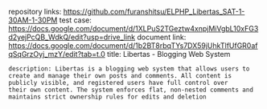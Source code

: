 repository links: https://github.com/furanshitsu/ELPHP_Libertas_SAT-1-30AM-1-30PM
test case: https://docs.google.com/document/d/1XLPuS2TGeztw4xnpjMiVgbL10xFG3d2yejPcQB_WdkQ/edit?usp=drive_link
document link: https://docs.google.com/document/d/1b2BT8rbqTYs7DX59jUhkTlfUfGR0afqSqGrzOyj_mzY/edit?tab=t.0
title: Libertas - Blogging Web System

    description: Libertas is a blogging web system that allows users to create and manage their own posts and comments. All content is publicly visible, and registered users have full control over                       their own content. The system enforces flat, non-nested comments and maintains strict ownership rules for edits and deletion
